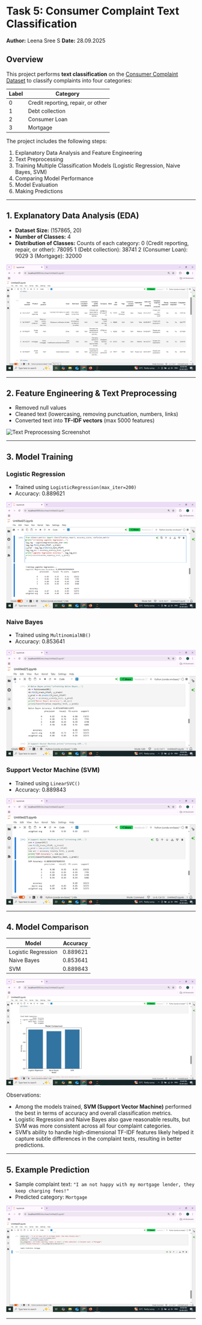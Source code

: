# Task 5: Consumer Complaint Text Classification

**Author:** Leena Sree S
**Date:** 28.09.2025 

## Overview

This project performs **text classification** on the [Consumer Complaint Dataset](https://catalog.data.gov/dataset/consumer-complaint-database) to classify complaints into four categories:

| Label | Category |
|-------|----------|
| 0     | Credit reporting, repair, or other |
| 1     | Debt collection |
| 2     | Consumer Loan |
| 3     | Mortgage |

The project includes the following steps:

1. Explanatory Data Analysis and Feature Engineering  
2. Text Preprocessing  
3. Training Multiple Classification Models (Logistic Regression, Naive Bayes, SVM)  
4. Comparing Model Performance  
5. Model Evaluation  
6. Making Predictions  

---

## 1. Explanatory Data Analysis (EDA)

- **Dataset Size:** (157865, 20) 
- **Number of Classes:** 4  
- **Distribution of Classes:** 
Counts of each category:
0 (Credit reporting, repair, or other): 78095
1 (Debt collection): 38741
2 (Consumer Loan): 9029
3 (Mortgage): 32000 

![Class Distribution](screenshots/class_distribution.png)

---

## 2. Feature Engineering & Text Preprocessing

- Removed null values  
- Cleaned text (lowercasing, removing punctuation, numbers, links)  
- Converted text into **TF-IDF vectors** (max 5000 features)  

![Text Preprocessing Screenshot](screenshots/text_preprocessing.png)  


---

## 3. Model Training

### Logistic Regression

- Trained using `LogisticRegression(max_iter=200)`  
- Accuracy: 0.889621  

![Logistic Regression Screenshot](screenshots/log_reg.png)  


### Naive Bayes

- Trained using `MultinomialNB()`  
- Accuracy: 0.853641 

![Naive Bayes Screenshot](screenshots/naive_bayes.png)  


### Support Vector Machine (SVM)

- Trained using `LinearSVC()`  
- Accuracy: 0.889843 

![SVM Screenshot](screenshots/svm.png)  


---

## 4. Model Comparison

| Model               | Accuracy |
|--------------------|----------|
| Logistic Regression | 0.889621 |
| Naive Bayes         | 0.853641 |
| SVM                 | 0.889843 |

![Model Comparison Screenshot](screenshots/model_comparison.png)  

Observations:  
- Among the models trained, **SVM (Support Vector Machine)** performed the best in terms of accuracy and overall classification metrics.  
- Logistic Regression and Naive Bayes also gave reasonable results, but SVM was more consistent across all four complaint categories.  
- SVM’s ability to handle high-dimensional TF-IDF features likely helped it capture subtle differences in the complaint texts, resulting in better predictions.
 

---

## 5. Example Prediction

- Sample complaint text: `"I am not happy with my mortgage lender, they keep charging fees!"`  
- Predicted category: `Mortgage`  

![Sample Prediction Screenshot](screenshots/sample_prediction.png)  


---
